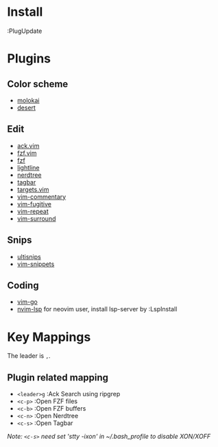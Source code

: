 
# Install

:PlugUpdate

# Plugins

## Color scheme

- [molokai](https://github.com/fatih/molokai)
- [desert](https://github.com/wwcd/desert)

## Edit

- [ack.vim](https://github.com/mileszs/ack.vim.git)
- [fzf.vim](https://github.com/junegunn/fzf.vim.git)
- [fzf](https://github.com/junegunn/fzf.git)
- [lightline](https://github.com/itchyny/lightline.vim)
- [nerdtree](https://github.com/scrooloose/nerdtree.git)
- [tagbar](https://github.com/majutsushi/tagbar.git)
- [targets.vim](https://github.com/wellle/targets.vim)
- [vim-commentary](https://github.com/tpope/vim-commentary.git)
- [vim-fugitive](https://github.com/tpope/vim-fugitive.git)
- [vim-repeat](https://github.com/tpope/vim-repeat.git)
- [vim-surround](https://github.com/tpope/vim-surround.git)


## Snips

- [ultisnips](https://github.com/SirVer/ultisnips.git)
- [vim-snippets](https://github.com/honza/vim-snippets.git)

## Coding

- [vim-go](https://github.com/fatih/vim-go.git)
- [nvim-lsp](https://github.com/neovim/nvim-lsp) for neovim user, install lsp-server by :LspInstall

# Key Mappings

The leader is `,`.

## Plugin related mapping

- `<leader>g` :Ack Search using ripgrep
- `<c-p>` :Open FZF files
- `<c-b>` :Open FZF buffers
- `<c-n>` :Open Nerdtree
- `<c-s>` :Open Tagbar

*Note: `<c-s>` need set 'stty -ixon' in ~/.bash_profile to disable XON/XOFF*
